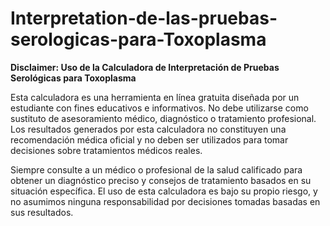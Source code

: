 # Interpretation-de-las-pruebas-serologicas-para-Toxoplasma

**Disclaimer: Uso de la Calculadora de Interpretación de Pruebas Serológicas para Toxoplasma**

Esta calculadora es una herramienta en línea gratuita diseñada por un estudiante con fines educativos e informativos. No debe utilizarse como sustituto de asesoramiento médico, diagnóstico o tratamiento profesional. Los resultados generados por esta calculadora no constituyen una recomendación médica oficial y no deben ser utilizados para tomar decisiones sobre tratamientos médicos reales. 

Siempre consulte a un médico o profesional de la salud calificado para obtener un diagnóstico preciso y consejos de tratamiento basados en su situación específica. El uso de esta calculadora es bajo su propio riesgo, y no asumimos ninguna responsabilidad por decisiones tomadas basadas en sus resultados.
